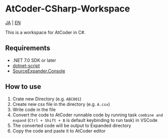 # AtCoder-CSharp-Workspace

[JA](README.md) | [EN](README-en.md)

This is a workspace for AtCoder in C#.

## Requirements

- .NET 7.0 SDK or later
- [dotnet-script](https://github.com/dotnet-script/dotnet-script)
- [SourceExpander.Console](https://github.com/kzrnm/SourceExpander)

## How to use

1. Crate new Directory (e.g. `ABC001`)
2. Create new csx file in the directory (e.g. `A.csx`)
3. Write code in the file
4. Convert the code to AtCoder runnable code by running task `combine and expand` (`Ctrl + Shift + B` is default keybinding to run task) in VSCode
5. The converted code will be output to Expanded directory
6. Copy the code and paste it to AtCoder editor
